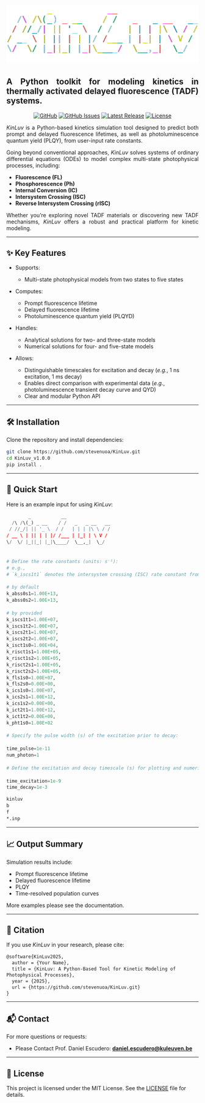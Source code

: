 <h1 align="center">
  <a href="https://github.com/stevenuoa/KinLuv.git"><img src="https://github.com/stevenuoa/KinLuv/blob/main/logo_transparent.png" alt="Markdownify" width="800"></a>
</h1>

<h2 align="justify">A Python toolkit for modeling kinetics in thermally activated delayed fluorescence (TADF) systems.</h2>

<div align="center">
 
[![GitHub](https://img.shields.io/github/stars/stevenuoa/KinLuv?style=social)](https://github.com/stevenuoa/KinLuv)
[![GitHub Issues](https://img.shields.io/github/issues/stevenuoa/KinLuv?color=4aa8d8&style=flat-square)](https://github.com/stevenuoa/KinLuv/issues)
[![Latest Release](https://img.shields.io/github/v/release/stevenuoa/KinLuv?include_prereleases&color=6a5acd&style=flat-square)](https://github.com/stevenuoa/KinLuv/releases/latest)
[![License](https://img.shields.io/github/license/stevenuoa/KinLuv?color=2db27d&style=flat-square)](https://github.com/stevenuoa/KinLuv/blob/main/LICENSE)

</div>

<div align="justify">

*KinLuv* is a Python-based kinetics simulation tool designed to predict both prompt and delayed fluorescence lifetimes, as well as photoluminescence quantum yield (PLQY), from user-input rate constants.

Going beyond conventional approaches, *KinLuv* solves systems of ordinary differential equations (ODEs) to model complex multi-state photophysical processes, including:

- **Fluorescence (FL)**
- **Phosphorescence (Ph)**
- **Internal Conversion (IC)**
- **Intersystem Crossing (ISC)**
- **Reverse Intersystem Crossing (rISC)**

Whether you’re exploring novel TADF materials or discovering new TADF mechanisms, *KinLuv* offers a robust and practical platform for kinetic modeling.

</div>

---

## ✨ Key Features

* Supports:
  * Multi-state photophysical models from two states to five states
  
* Computes:
  * Prompt fluorescence lifetime
  * Delayed fluorescence lifetime
  * Photoluminescence quantum yield (PLQYD)
    
* Handles:
  * Analytical solutions for two- and three-state models
  * Numerical solutions for four- and five-state models
    
* Allows:
  * Distinguishable timescales for excitation and decay (*e.g.*, 1 ns excitation, 1 ms decay)
  * Enables direct comparison with experimental data (*e.g.*, photoluminescence transient decay curve and QYD)
  * Clear and modular Python API

---

## 🛠 Installation

Clone the repository and install dependencies:

```bash
git clone https://github.com/stevenuoa/KinLuv.git
cd KinLuv_v1.0.0
pip install .
```
---

## 🚀 Quick Start

Here is an example input for using *KinLuv*:

```python
        _           __
  /\ /\(_) _ __    / /   _   _ __   __
 / //_/| || '_ \  / /   | | | |\ \ / /
/ __ \ | || | | |/ /___ | |_| | \ V /
\/  \/ |_||_| |_|\____/  \__,_|  \_/


# Define the rate constants (units: s⁻¹):
# e.g.,
# `k_iscs1t1` denotes the intersystem crossing (ISC) rate constant from the first singlet excited state (S1) to the first triplet state (T1).

# by default
k_abss0s1=1.00E+13,
k_abss0s2=1.00E+13,

# by provided
k_iscs1t1=1.00E+07,
k_iscs1t2=1.00E+07,
k_iscs2t1=1.00E+07,
k_iscs2t2=1.00E+07,
k_isct1s0=1.00E+04,
k_risct1s1=1.00E+05,
k_risct1s2=1.00E+05,
k_risct2s1=1.00E+05,
k_risct2s2=1.00E+05,
k_fls1s0=1.00E+07,
k_fls2s0=0.00E+00,
k_ics1s0=1.00E+07,
k_ics2s1=1.00E+12,
k_ics1s2=0.00E+00,
k_ict2t1=1.00E+12,
k_ict1t2=0.00E+00,
k_pht1s0=1.00E+02

# Specify the pulse width (s) of the excitation prior to decay:

time_pulse=1e-11
num_photon=1

# Define the excitation and decay timescale (s) for plotting and numerical solving (four- and five-state models):

time_excitation=1e-9
time_decay=1e-3

```
```bash
kinluv
b
f
*.inp
```
---

## 📈 Output Summary

Simulation results include:

* Prompt fluorescence lifetime 
* Delayed fluorescence lifetime 
* PLQY 
* Time-resolved population curves 

More examples please see the documentation.

---

## 📝 Citation

If you use *KinLuv* in your research, please cite:

```
@software{KinLuv2025,
  author = {Your Name},
  title = {KinLuv: A Python-Based Tool for Kinetic Modeling of Photophysical Processes},
  year = {2025},
  url = {https://github.com/stevenuoa/KinLuv.git}
}
```

---

## 📬 Contact

For more questions or requests:

* Please Contact Prof. Daniel Escudero: **[daniel.escudero@kuleuven.be](mailto:daniel.escudero@kuleuven.be)**

---

## 📄 License

This project is licensed under the MIT License. See the [LICENSE](https://github.com/stevenuoa/KinLuv/blob/main/LICENSE) file for details.

